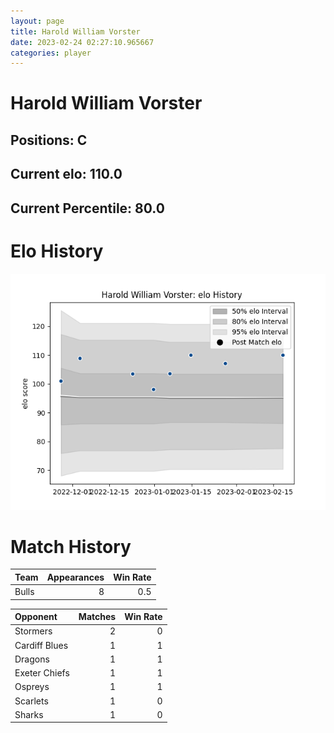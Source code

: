 ```yaml
---  
layout: page  
title: Harold William Vorster  
date: 2023-02-24 02:27:10.965667  
categories: player  
---
```

# Harold William Vorster

## Positions: C

## Current elo: 110.0

## Current Percentile: 80.0

# Elo History


![elo history](history_HaroldWilliamVorster.png)
# Match History


| Team   |   Appearances |   Win Rate |
|:-------|--------------:|-----------:|
| Bulls  |             8 |        0.5 |

| Opponent      |   Matches |   Win Rate |
|:--------------|----------:|-----------:|
| Stormers      |         2 |          0 |
| Cardiff Blues |         1 |          1 |
| Dragons       |         1 |          1 |
| Exeter Chiefs |         1 |          1 |
| Ospreys       |         1 |          1 |
| Scarlets      |         1 |          0 |
| Sharks        |         1 |          0 |